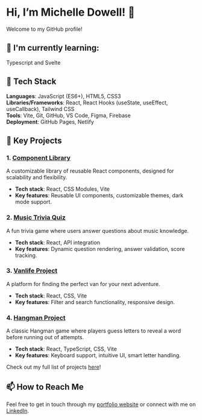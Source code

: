 # Hi, I’m Michelle Dowell! 👋  
Welcome to my GitHub profile!

## 🌱 I'm currently learning:
Typescript and Svelte

## 🔧 Tech Stack  
**Languages**: JavaScript (ES6+), HTML5, CSS3  
**Libraries/Frameworks**: React, React Hooks (useState, useEffect, useCallback), Tailwind CSS  
**Tools**: Vite, Git, GitHub, VS Code, Figma, Firebase  
**Deployment**: GitHub Pages, Netlify  

## 🌟 Key Projects  

### 1. [Component Library](https://github.com/Mdowel/component-library)  
A customizable library of reusable React components, designed for scalability and flexibility.  
- **Tech stack**: React, CSS Modules, Vite  
- **Key features**: Reusable UI components, customizable themes, dark mode support.  

### 2. [Music Trivia Quiz](https://github.com/Mdowel/my-trivia-quiz)  
A fun trivia game where users answer questions about music knowledge.  
- **Tech stack**: React, API integration  
- **Key features**: Dynamic question rendering, answer validation, score tracking.  

### 3. [Vanlife Project](https://github.com/Mdowel/van-life)  
A platform for finding the perfect van for your next adventure.  
- **Tech stack**: React, CSS, Vite  
- **Key features**: Filter and search functionality, responsive design.
  
### 4. [Hangman Project](https://github.com/Mdowel/hangman)  
A classic Hangman game where players guess letters to reveal a word before running out of attempts.
- **Tech stack**: React, TypeScript, CSS, Vite  
- **Key features**: Keyboard support, intuitive UI, smart letter handling.  

Check out my full list of projects [here](https://github.com/Mdowel?tab=repositories)!

## 📫 How to Reach Me  
Feel free to get in touch through my [portfolio website](https://michelle-dowell-portfolio.netlify.app/) or connect with me on [LinkedIn](https://www.linkedin.com/in/michelle-dowell-84b39a332/).

<!-- MARKDOWN LINKS & IMAGES -->
<!-- https://www.markdownguide.org/basic-syntax/#reference-style-links -->
[linkedin-shield]: https://img.shields.io/badge/-LinkedIn-black.svg?style=for-the-badge&logo=linkedin&colorB=555
[linkedin-url]: www.linkedin.com/in/michelle-dowell-84b39a332
